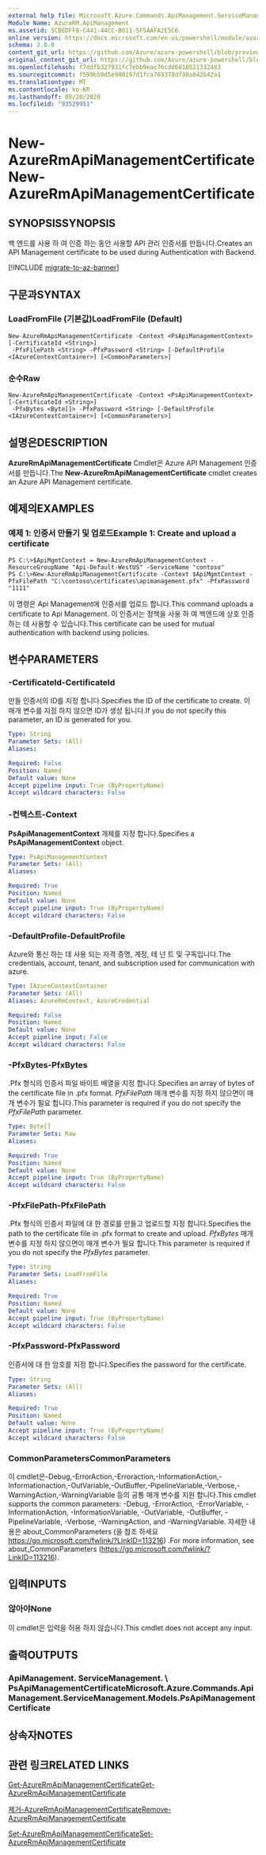 ```yaml
---
external help file: Microsoft.Azure.Commands.ApiManagement.ServiceManagement.dll-Help.xml
Module Name: AzureRM.ApiManagement
ms.assetid: 5CBEDFF8-C441-44CC-B011-5F5AAFA2E5C6
online version: https://docs.microsoft.com/en-us/powershell/module/azurerm.apimanagement/new-azurermapimanagementcertificate
schema: 2.0.0
content_git_url: https://github.com/Azure/azure-powershell/blob/preview/src/ResourceManager/ApiManagement/Commands.ApiManagement/help/New-AzureRmApiManagementCertificate.md
original_content_git_url: https://github.com/Azure/azure-powershell/blob/preview/src/ResourceManager/ApiManagement/Commands.ApiManagement/help/New-AzureRmApiManagementCertificate.md
ms.openlocfilehash: f7ddfb327931fc7ebb9eac76cdd6818521332483
ms.sourcegitcommit: f599b50d5e980197d1fca769378df90a842b42a1
ms.translationtype: MT
ms.contentlocale: ko-KR
ms.lasthandoff: 08/20/2020
ms.locfileid: "93529951"
---
```

# <span data-ttu-id="ba84f-101">New-AzureRmApiManagementCertificate</span><span class="sxs-lookup"><span data-stu-id="ba84f-101">New-AzureRmApiManagementCertificate</span></span>

## <span data-ttu-id="ba84f-102">SYNOPSIS</span><span class="sxs-lookup"><span data-stu-id="ba84f-102">SYNOPSIS</span></span>
<span data-ttu-id="ba84f-103">백 엔드를 사용 하 여 인증 하는 동안 사용할 API 관리 인증서를 만듭니다.</span><span class="sxs-lookup"><span data-stu-id="ba84f-103">Creates an API Management certificate to be used during Authentication with Backend.</span></span>

[!INCLUDE [migrate-to-az-banner](../../includes/migrate-to-az-banner.md)]

## <span data-ttu-id="ba84f-104">구문과</span><span class="sxs-lookup"><span data-stu-id="ba84f-104">SYNTAX</span></span>

### <span data-ttu-id="ba84f-105">LoadFromFile (기본값)</span><span class="sxs-lookup"><span data-stu-id="ba84f-105">LoadFromFile (Default)</span></span>
```
New-AzureRmApiManagementCertificate -Context <PsApiManagementContext> [-CertificateId <String>]
 -PfxFilePath <String> -PfxPassword <String> [-DefaultProfile <IAzureContextContainer>] [<CommonParameters>]
```

### <span data-ttu-id="ba84f-106">순수</span><span class="sxs-lookup"><span data-stu-id="ba84f-106">Raw</span></span>
```
New-AzureRmApiManagementCertificate -Context <PsApiManagementContext> [-CertificateId <String>]
 -PfxBytes <Byte[]> -PfxPassword <String> [-DefaultProfile <IAzureContextContainer>] [<CommonParameters>]
```

## <span data-ttu-id="ba84f-107">설명은</span><span class="sxs-lookup"><span data-stu-id="ba84f-107">DESCRIPTION</span></span>
<span data-ttu-id="ba84f-108">**AzureRmApiManagementCertificate** Cmdlet은 Azure API Management 인증서를 만듭니다.</span><span class="sxs-lookup"><span data-stu-id="ba84f-108">The **New-AzureRmApiManagementCertificate** cmdlet creates an Azure API Management certificate.</span></span>

## <span data-ttu-id="ba84f-109">예제의</span><span class="sxs-lookup"><span data-stu-id="ba84f-109">EXAMPLES</span></span>

### <span data-ttu-id="ba84f-110">예제 1: 인증서 만들기 및 업로드</span><span class="sxs-lookup"><span data-stu-id="ba84f-110">Example 1: Create and upload a certificate</span></span>
```
PS C:\>$ApiMgmtContext = New-AzureRmApiManagementContext -ResourceGroupName "Api-Default-WestUS" -ServiceName "contoso"
PS C:\>New-AzureRmApiManagementCertificate -Context $ApiMgmtContext -PfxFilePath "C:\contoso\certificates\apimanagement.pfx" -PfxPassword "1111"
```

<span data-ttu-id="ba84f-111">이 명령은 Api Management에 인증서를 업로드 합니다.</span><span class="sxs-lookup"><span data-stu-id="ba84f-111">This command uploads a certificate to Api Management.</span></span> <span data-ttu-id="ba84f-112">이 인증서는 정책을 사용 하 여 백엔드에 상호 인증 하는 데 사용할 수 있습니다.</span><span class="sxs-lookup"><span data-stu-id="ba84f-112">This certificate can be used for mutual authentication with backend using policies.</span></span>

## <span data-ttu-id="ba84f-113">변수</span><span class="sxs-lookup"><span data-stu-id="ba84f-113">PARAMETERS</span></span>

### <span data-ttu-id="ba84f-114">-CertificateId</span><span class="sxs-lookup"><span data-stu-id="ba84f-114">-CertificateId</span></span>
<span data-ttu-id="ba84f-115">만들 인증서의 ID를 지정 합니다.</span><span class="sxs-lookup"><span data-stu-id="ba84f-115">Specifies the ID of the certificate to create.</span></span>
<span data-ttu-id="ba84f-116">이 매개 변수를 지정 하지 않으면 ID가 생성 됩니다.</span><span class="sxs-lookup"><span data-stu-id="ba84f-116">If you do not specify this parameter, an ID is generated for you.</span></span>

```yaml
Type: String
Parameter Sets: (All)
Aliases: 

Required: False
Position: Named
Default value: None
Accept pipeline input: True (ByPropertyName)
Accept wildcard characters: False
```

### <span data-ttu-id="ba84f-117">-컨텍스트</span><span class="sxs-lookup"><span data-stu-id="ba84f-117">-Context</span></span>
<span data-ttu-id="ba84f-118">**PsApiManagementContext** 개체를 지정 합니다.</span><span class="sxs-lookup"><span data-stu-id="ba84f-118">Specifies a **PsApiManagementContext** object.</span></span>

```yaml
Type: PsApiManagementContext
Parameter Sets: (All)
Aliases: 

Required: True
Position: Named
Default value: None
Accept pipeline input: True (ByPropertyName)
Accept wildcard characters: False
```

### <span data-ttu-id="ba84f-119">-DefaultProfile</span><span class="sxs-lookup"><span data-stu-id="ba84f-119">-DefaultProfile</span></span>
<span data-ttu-id="ba84f-120">Azure와 통신 하는 데 사용 되는 자격 증명, 계정, 테 넌 트 및 구독입니다.</span><span class="sxs-lookup"><span data-stu-id="ba84f-120">The credentials, account, tenant, and subscription used for communication with azure.</span></span>
 
```yaml
Type: IAzureContextContainer
Parameter Sets: (All)
Aliases: AzureRmContext, AzureCredential

Required: False
Position: Named
Default value: None
Accept pipeline input: False
Accept wildcard characters: False
```

### <span data-ttu-id="ba84f-121">-PfxBytes</span><span class="sxs-lookup"><span data-stu-id="ba84f-121">-PfxBytes</span></span>
<span data-ttu-id="ba84f-122">.Pfx 형식의 인증서 파일 바이트 배열을 지정 합니다.</span><span class="sxs-lookup"><span data-stu-id="ba84f-122">Specifies an array of bytes of the certificate file in .pfx format.</span></span>
<span data-ttu-id="ba84f-123">*PfxFilePath* 매개 변수를 지정 하지 않으면이 매개 변수가 필요 합니다.</span><span class="sxs-lookup"><span data-stu-id="ba84f-123">This parameter is required if you do not specify the *PfxFilePath* parameter.</span></span>

```yaml
Type: Byte[]
Parameter Sets: Raw
Aliases: 

Required: True
Position: Named
Default value: None
Accept pipeline input: True (ByPropertyName)
Accept wildcard characters: False
```

### <span data-ttu-id="ba84f-124">-PfxFilePath</span><span class="sxs-lookup"><span data-stu-id="ba84f-124">-PfxFilePath</span></span>
<span data-ttu-id="ba84f-125">.Pfx 형식의 인증서 파일에 대 한 경로를 만들고 업로드할 지정 합니다.</span><span class="sxs-lookup"><span data-stu-id="ba84f-125">Specifies the path to the certificate file in .pfx format to create and upload.</span></span>
<span data-ttu-id="ba84f-126">*PfxBytes* 매개 변수를 지정 하지 않으면이 매개 변수가 필요 합니다.</span><span class="sxs-lookup"><span data-stu-id="ba84f-126">This parameter is required if you do not specify the *PfxBytes* parameter.</span></span>

```yaml
Type: String
Parameter Sets: LoadFromFile
Aliases: 

Required: True
Position: Named
Default value: None
Accept pipeline input: True (ByPropertyName)
Accept wildcard characters: False
```

### <span data-ttu-id="ba84f-127">-PfxPassword</span><span class="sxs-lookup"><span data-stu-id="ba84f-127">-PfxPassword</span></span>
<span data-ttu-id="ba84f-128">인증서에 대 한 암호를 지정 합니다.</span><span class="sxs-lookup"><span data-stu-id="ba84f-128">Specifies the password for the certificate.</span></span>

```yaml
Type: String
Parameter Sets: (All)
Aliases: 

Required: True
Position: Named
Default value: None
Accept pipeline input: True (ByPropertyName)
Accept wildcard characters: False
```

### <span data-ttu-id="ba84f-129">CommonParameters</span><span class="sxs-lookup"><span data-stu-id="ba84f-129">CommonParameters</span></span>
<span data-ttu-id="ba84f-130">이 cmdlet은-Debug,-ErrorAction,-Erroraction,-InformationAction,-Informationaction,-OutVariable,-OutBuffer,-PipelineVariable,-Verbose,-WarningAction,-WarningVariable 등의 공통 매개 변수를 지원 합니다.</span><span class="sxs-lookup"><span data-stu-id="ba84f-130">This cmdlet supports the common parameters: -Debug, -ErrorAction, -ErrorVariable, -InformationAction, -InformationVariable, -OutVariable, -OutBuffer, -PipelineVariable, -Verbose, -WarningAction, and -WarningVariable.</span></span> <span data-ttu-id="ba84f-131">자세한 내용은 about_CommonParameters (을 참조 하세요 https://go.microsoft.com/fwlink/?LinkID=113216) .</span><span class="sxs-lookup"><span data-stu-id="ba84f-131">For more information, see about_CommonParameters (https://go.microsoft.com/fwlink/?LinkID=113216).</span></span>

## <span data-ttu-id="ba84f-132">입력</span><span class="sxs-lookup"><span data-stu-id="ba84f-132">INPUTS</span></span>

### <span data-ttu-id="ba84f-133">않아야</span><span class="sxs-lookup"><span data-stu-id="ba84f-133">None</span></span>
<span data-ttu-id="ba84f-134">이 cmdlet은 입력을 허용 하지 않습니다.</span><span class="sxs-lookup"><span data-stu-id="ba84f-134">This cmdlet does not accept any input.</span></span>

## <span data-ttu-id="ba84f-135">출력</span><span class="sxs-lookup"><span data-stu-id="ba84f-135">OUTPUTS</span></span>

### <span data-ttu-id="ba84f-136">ApiManagement. ServiceManagement. \ PsApiManagementCertificate</span><span class="sxs-lookup"><span data-stu-id="ba84f-136">Microsoft.Azure.Commands.ApiManagement.ServiceManagement.Models.PsApiManagementCertificate</span></span>

## <span data-ttu-id="ba84f-137">상속자</span><span class="sxs-lookup"><span data-stu-id="ba84f-137">NOTES</span></span>

## <span data-ttu-id="ba84f-138">관련 링크</span><span class="sxs-lookup"><span data-stu-id="ba84f-138">RELATED LINKS</span></span>

[<span data-ttu-id="ba84f-139">Get-AzureRmApiManagementCertificate</span><span class="sxs-lookup"><span data-stu-id="ba84f-139">Get-AzureRmApiManagementCertificate</span></span>](./Get-AzureRmApiManagementCertificate.md)

[<span data-ttu-id="ba84f-140">제거-AzureRmApiManagementCertificate</span><span class="sxs-lookup"><span data-stu-id="ba84f-140">Remove-AzureRmApiManagementCertificate</span></span>](./Remove-AzureRmApiManagementCertificate.md)

[<span data-ttu-id="ba84f-141">Set-AzureRmApiManagementCertificate</span><span class="sxs-lookup"><span data-stu-id="ba84f-141">Set-AzureRmApiManagementCertificate</span></span>](./Set-AzureRmApiManagementCertificate.md)


